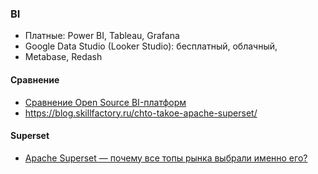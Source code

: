 ### BI
- Платные: Power BI, Tableau, Grafana
- Google Data Studio (Looker Studio): бесплатный, облачный,
- Metabase, Redash
#### Сравнение
- [Сравнение Open Source BI-платформ](https://habr.com/ru/companies/axenix/articles/775194/)
- https://blog.skillfactory.ru/chto-takoe-apache-superset/
#### Superset
- [Apache Superset — почему все топы рынка выбрали именно его?](https://habr.com/ru/articles/939876/)
